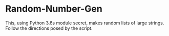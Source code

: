 # Random-Number-Gen
This, using Python 3.6s module secret, makes random  lists of large strings.
Follow the directions posed by the script.
